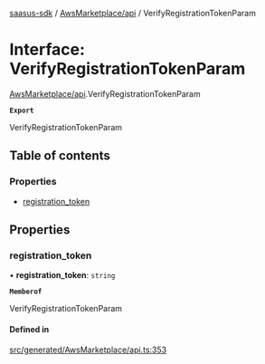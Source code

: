 [saasus-sdk](../README.md) / [AwsMarketplace/api](../modules/AwsMarketplace_api.md) / VerifyRegistrationTokenParam

# Interface: VerifyRegistrationTokenParam

[AwsMarketplace/api](../modules/AwsMarketplace_api.md).VerifyRegistrationTokenParam

**`Export`**

VerifyRegistrationTokenParam

## Table of contents

### Properties

- [registration\_token](AwsMarketplace_api.VerifyRegistrationTokenParam.md#registration_token)

## Properties

### registration\_token

• **registration\_token**: `string`

**`Memberof`**

VerifyRegistrationTokenParam

#### Defined in

[src/generated/AwsMarketplace/api.ts:353](https://github.com/saasus-platform/saasus-sdk-javascript/blob/c67ac22/src/generated/AwsMarketplace/api.ts#L353)
